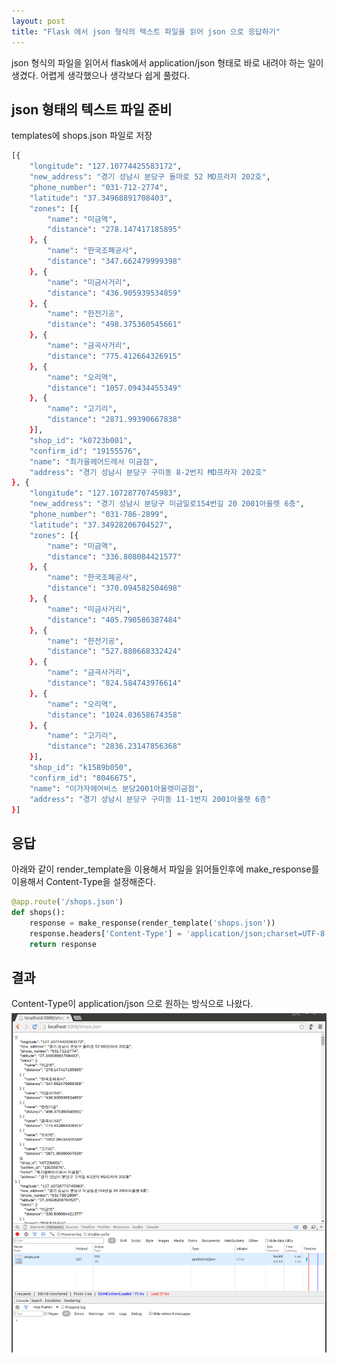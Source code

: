 ```yaml
---
layout: post
title: "Flask 에서 json 형식의 텍스트 파일을 읽어 json 으로 응답하기"
---
```

json 형식의 파일을 읽어서 flask에서 application/json 형태로 바로 내려야 하는 일이 생겼다.
어렵게 생각했으나 생각보다 쉽게 풀렸다.

## json 형태의 텍스트 파일 준비
templates에 shops.json 파일로 저장  

```bash
[{
    "longitude": "127.10774425583172",
    "new_address": "경기 성남시 분당구 돌마로 52 MD프라자 202호",
    "phone_number": "031-712-2774",
    "latitude": "37.34968891708403",
    "zones": [{
        "name": "미금역",
        "distance": "278.147417185895"
    }, {
        "name": "한국조폐공사",
        "distance": "347.662479999398"
    }, {
        "name": "미금사거리",
        "distance": "436.905939534859"
    }, {
        "name": "한전기공",
        "distance": "498.375360545661"
    }, {
        "name": "금곡사거리",
        "distance": "775.412664326915"
    }, {
        "name": "오리역",
        "distance": "1057.09434455349"
    }, {
        "name": "고기리",
        "distance": "2871.99390667838"
    }],
    "shop_id": "k0723b001",
    "confirm_id": "19155576",
    "name": "최가을헤어드레서 미금점",
    "address": "경기 성남시 분당구 구미동 8-2번지 MD프라자 202호"
}, {
    "longitude": "127.10728770745983",
    "new_address": "경기 성남시 분당구 미금일로154번길 20 2001아울렛 6층",
    "phone_number": "031-786-2899",
    "latitude": "37.34928206704527",
    "zones": [{
        "name": "미금역",
        "distance": "336.808084421577"
    }, {
        "name": "한국조폐공사",
        "distance": "370.094582504698"
    }, {
        "name": "미금사거리",
        "distance": "405.790586387484"
    }, {
        "name": "한전기공",
        "distance": "527.880668332424"
    }, {
        "name": "금곡사거리",
        "distance": "824.584743976614"
    }, {
        "name": "오리역",
        "distance": "1024.03658674358"
    }, {
        "name": "고기리",
        "distance": "2836.23147856368"
    }],
    "shop_id": "k1589b050",
    "confirm_id": "8046675",
    "name": "이가자헤어비스 분당2001아울렛미금점",
    "address": "경기 성남시 분당구 구미동 11-1번지 2001아울렛 6층"
}]
```

## 응답
아래와 같이 render_template을 이용해서 파일을 읽어들인후에 make_response를 이용해서 Content-Type을 설정해준다.

```python
@app.route('/shops.json')
def shops():
    response = make_response(render_template('shops.json'))
    response.headers['Content-Type'] = 'application/json;charset=UTF-8'
    return response
```

## 결과
Content-Type이 application/json 으로 원하는 방식으로 나왔다.
![capture](/assets/20151116/capture.png)
